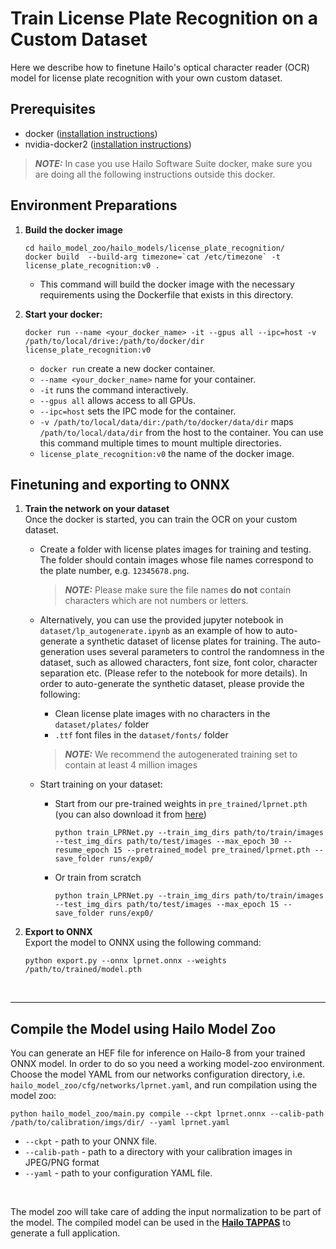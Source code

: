  # Train License Plate Recognition on a Custom Dataset
 Here we describe how to finetune Hailo's optical character reader (OCR) model for license plate recognition with your own custom dataset.
## Prerequisites
* docker ([installation instructions](https://docs.docker.com/engine/install/ubuntu/))
* nvidia-docker2 ([installation instructions](https://docs.nvidia.com/datacenter/cloud-native/container-toolkit/install-guide.html))
> **_NOTE:_**  In case you use Hailo Software Suite docker, make sure you are doing all the following instructions outside this docker.

## Environment Preparations

1. **Build the docker image**
    ```
    cd hailo_model_zoo/hailo_models/license_plate_recognition/
    docker build  --build-arg timezone=`cat /etc/timezone` -t license_plate_recognition:v0 .
    ```
    - This command will build the docker image with the necessary requirements using the Dockerfile that exists in this directory.

2. **Start your docker:**
    ```
    docker run --name <your_docker_name> -it --gpus all --ipc=host -v /path/to/local/drive:/path/to/docker/dir license_plate_recognition:v0
    ```
      - `docker run` create a new docker container.
      - `--name <your_docker_name>` name for your container.
      - `-it` runs the command interactively.
      - `--gpus all` allows access to all GPUs.
      - `--ipc=host` sets the IPC mode for the container.
      - `-v /path/to/local/data/dir:/path/to/docker/data/dir` maps `/path/to/local/data/dir` from the host to the container. You can use this command multiple times to mount multiple directories.
      - `license_plate_recognition:v0` the name of the docker image.

## Finetuning and exporting to ONNX
1. **Train the network on your dataset**<br>
Once the docker is started, you can train the OCR on your custom dataset.

    - Create a folder with license plates images for training and testing. The folder should contain images whose file names correspond to the plate number, e.g. `12345678.png`.
        > **_NOTE:_**  Please make sure the file names **do not** contain characters which are not numbers or letters.
    - Alternatively, you can use the provided jupyter notebook in `dataset/lp_autogenerate.ipynb` as an example of how to auto-generate a synthetic dataset of license plates for training. The auto-generation uses several parameters to control the randomness in the dataset, such as allowed characters, font size, font color, character separation etc. (Please refer to the notebook for more details). In order to auto-generate the synthetic dataset, please provide the following:
        - Clean license plate images with no characters in the  `dataset/plates/` folder
        - `.ttf` font files in the `dataset/fonts/` folder

        > **_NOTE:_**  We recommend the autogenerated training set to contain at least 4 million images

    - Start training on your dataset:
        - Start from our pre-trained weights in `pre_trained/lprnet.pth` (you can also download it from [here](https://hailo-model-zoo.s3.eu-west-2.amazonaws.com/HailoNets/LPR/ocr/lprnet/2022-03-09/lprnet.pth))
            ```
            python train_LPRNet.py --train_img_dirs path/to/train/images --test_img_dirs path/to/test/images --max_epoch 30 --resume_epoch 15 --pretrained_model pre_trained/lprnet.pth --save_folder runs/exp0/
            ```
        - Or train from scratch
            ```
            python train_LPRNet.py --train_img_dirs path/to/train/images --test_img_dirs path/to/test/images --max_epoch 15 --save_folder runs/exp0/
            ```

2. **Export to ONNX**<br>
Export the model to ONNX using the following command:
    ```
    python export.py --onnx lprnet.onnx --weights /path/to/trained/model.pth
    ```
<br>

---
## Compile the Model using Hailo Model Zoo<br>
You can generate an HEF file for inference on Hailo-8 from your trained ONNX model. In order to do so you need a working model-zoo environment.
Choose the model YAML from our networks configuration directory, i.e. `hailo_model_zoo/cfg/networks/lprnet.yaml`, and run compilation using the model zoo:
```
python hailo_model_zoo/main.py compile --ckpt lprnet.onnx --calib-path /path/to/calibration/imgs/dir/ --yaml lprnet.yaml
```

* <code>--ckpt</code> - path to your ONNX file.
* <code>--calib-path</code> - path to a directory with your calibration images in JPEG/PNG format
* <code>--yaml</code> - path to your configuration YAML file.
<br>

The model zoo will take care of adding the input normalization to be part of the model. The compiled model can be used in the [**Hailo TAPPAS**](https://hailo.ai/developer-zone/tappas-apps-toolkit/) to generate a full application.